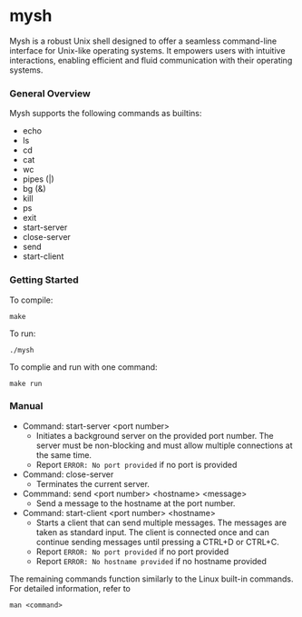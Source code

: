 # mysh

Mysh is a robust Unix shell designed to offer a seamless command-line interface for Unix-like operating systems. It empowers users with intuitive interactions, enabling efficient and fluid communication with their operating systems.


### General Overview

Mysh supports the following commands as builtins:

- echo
- ls
- cd
- cat
- wc
- pipes (|)
- bg (&)
- kill
- ps
- exit
- start-server
- close-server
- send
- start-client

### Getting Started

To compile:
```
make
```

To run:

```
./mysh
```

To complie and run with one command:
```
make run
```

### Manual

  - Command: start-server \<port number>
    - Initiates a background server on the provided port number. The server must be non-blocking and must allow multiple connections at the same time.
    - Report `ERROR: No port provided` if no port is provided
  - Command: close-server
    - Terminates the current server.
  - Commmand: send \<port number> \<hostname> \<message>
    - Send a message to the hostname at the port number.
  - Command: start-client \<port number> \<hostname>
    - Starts a client that can send multiple messages. The messages are taken as standard input. The client is connected once and can continue sending messages until pressing a CTRL+D or CTRL+C.
    - Report `ERROR: No port provided` if no port provided
    - Report `ERROR: No hostname provided` if no hostname provided

  The remaining commands function similarly to the Linux built-in commands. For detailed information, refer to
  ```
  man <command>
  ```